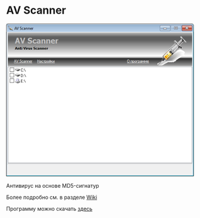# AV Scanner
![AV_Scanner](AV_Scanner_pict/AV_Scanner.png)

Антивирус на основе MD5-сигнатур

Более подробно см. в разделе [Wiki](https://github.com/drobotun/AV_Scanner/wiki)

Программу можно скачать [здесь](https://yadi.sk/d/W7_7tGMb2L8vxQ)
